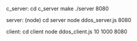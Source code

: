 c_server:
  cd c_server
  make
  ./server 8080

server: (node)
  cd server
  node ddos_server.js 8080


client:
  cd client
  node ddos_client.js 10 1000 8080

